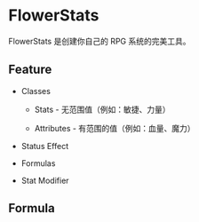 # FlowerStats

FlowerStats 是创建你自己的 RPG 系统的完美工具。

## Feature

- Classes
  
  - Stats - 无范围值（例如：敏捷、力量）
  
  - Attributes - 有范围的值（例如：血量、魔力）

- Status Effect

- Formulas

- Stat Modifier

## Formula


